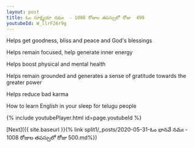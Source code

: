 ```yaml
---
layout: post
title: ఓం సూక్ష్మయా నమః  - 1008 రోజుల తపస్సులో రోజు  499
youtubeId: W_llrF26r9g
---
```

 
 
Helps get goodness, bliss and peace and God's blessings
 
Helps remain focused, help generate inner energy 
 
Helps boost physical and mental health 
 
Helps remain grounded and generates a sense of gratitude towards the greater power 
 
Helps reduce bad karma
 
How to learn English in your sleep for telugu people
 
 
 
 


{% include youtubePlayer.html id=page.youtubeId %}
 
[Next]({{ site.baseurl }}{% link split1/_posts/2020-05-31-ఓం భానవే నమః  - 1008 రోజుల తపస్సులో రోజు  500.md%})
 
